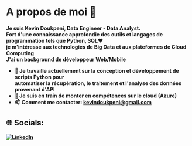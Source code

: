 # A propos de moi 👋

<strong>Je suis Kevin Doukpeni, Data Engineer - Data Analyst.<br>
Fort d'une connaissance approfondie des outils et langages de programmation tels que Python, SQL❤️‍<br>
je m'intéresse aux technologies de Big Data et aux plateformes de Cloud Computing<br>
J'ai un background de développeur Web/Mobile

- 🔭 Je travaille actuellement sur la conception et développement de scripts Python pour <br>
automatiser la récupération, le traitement et l'analyse des données provenant d'API
- 🌱 Je suis en train de monter en compétences sur le cloud (Azure)
- 📫 Comment me contacter: kevindoukpeni@gmail.com

## 🌐 Socials:
[![LinkedIn](https://cdn-icons-png.flaticon.com/512/174/174857.png)](https://www.linkedin.com/in/kevin-doukpeni/)

<!--
**wizkevin/wizkevin** is a ✨ _special_ ✨ repository because its `README.md` (this file) appears on your GitHub profile.

Here are some ideas to get you started:

- 🔭 I’m currently working on ...
- 🌱 I’m currently learning ...
- 👯 I’m looking to collaborate on ...
- 🤔 I’m looking for help with ...
- 💬 Ask me about ...
- 📫 How to reach me: ...
- 😄 Pronouns: ...
- ⚡ Fun fact: ...
-->
